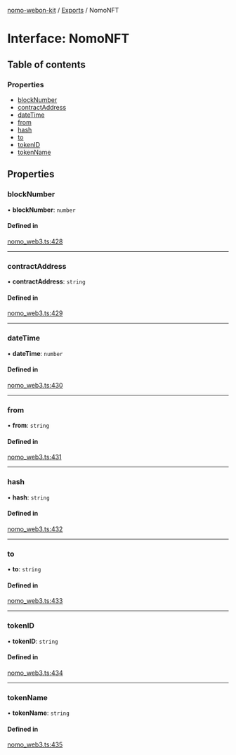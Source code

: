 [nomo-webon-kit](../README.md) / [Exports](../modules.md) / NomoNFT

# Interface: NomoNFT

## Table of contents

### Properties

- [blockNumber](NomoNFT.md#blocknumber)
- [contractAddress](NomoNFT.md#contractaddress)
- [dateTime](NomoNFT.md#datetime)
- [from](NomoNFT.md#from)
- [hash](NomoNFT.md#hash)
- [to](NomoNFT.md#to)
- [tokenID](NomoNFT.md#tokenid)
- [tokenName](NomoNFT.md#tokenname)

## Properties

### blockNumber

• **blockNumber**: `number`

#### Defined in

[nomo_web3.ts:428](https://github.com/nomo-app/nomo-webon-kit/blob/3ed1c74/nomo-webon-kit/src/nomo_web3.ts#L428)

___

### contractAddress

• **contractAddress**: `string`

#### Defined in

[nomo_web3.ts:429](https://github.com/nomo-app/nomo-webon-kit/blob/3ed1c74/nomo-webon-kit/src/nomo_web3.ts#L429)

___

### dateTime

• **dateTime**: `number`

#### Defined in

[nomo_web3.ts:430](https://github.com/nomo-app/nomo-webon-kit/blob/3ed1c74/nomo-webon-kit/src/nomo_web3.ts#L430)

___

### from

• **from**: `string`

#### Defined in

[nomo_web3.ts:431](https://github.com/nomo-app/nomo-webon-kit/blob/3ed1c74/nomo-webon-kit/src/nomo_web3.ts#L431)

___

### hash

• **hash**: `string`

#### Defined in

[nomo_web3.ts:432](https://github.com/nomo-app/nomo-webon-kit/blob/3ed1c74/nomo-webon-kit/src/nomo_web3.ts#L432)

___

### to

• **to**: `string`

#### Defined in

[nomo_web3.ts:433](https://github.com/nomo-app/nomo-webon-kit/blob/3ed1c74/nomo-webon-kit/src/nomo_web3.ts#L433)

___

### tokenID

• **tokenID**: `string`

#### Defined in

[nomo_web3.ts:434](https://github.com/nomo-app/nomo-webon-kit/blob/3ed1c74/nomo-webon-kit/src/nomo_web3.ts#L434)

___

### tokenName

• **tokenName**: `string`

#### Defined in

[nomo_web3.ts:435](https://github.com/nomo-app/nomo-webon-kit/blob/3ed1c74/nomo-webon-kit/src/nomo_web3.ts#L435)
